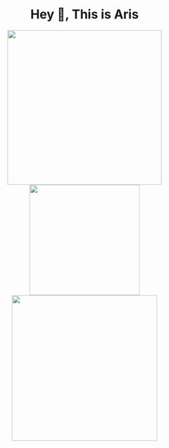 <h1 align=center>Hey 👋, This is Aris</h1>
<div align=center>
  <img width=350 src="https://github-readme-streak-stats.herokuapp.com/?user=Annelies11&theme=dark&hide_border=true" />
  <img width=250 src="https://github-readme-stats.vercel.app/api/top-langs/?username=Annelies11&theme=dark&hide_border=true&include_all_commits=false&count_private=false&layout=compact"/>
  <br/>
  <img width=330 align="center" src="https://github-readme-stats.vercel.app/api?username=Annelies11&theme=dark&hide_border=true&include_all_commits=false&count_private=false" />
</div>
